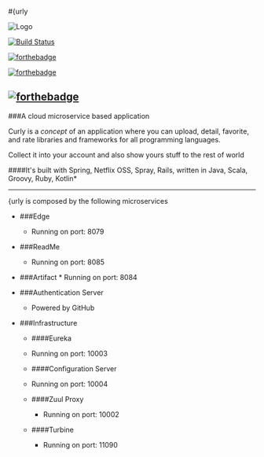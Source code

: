 #{urly

![Logo](https://raw.githubusercontent.com/joaoevangelista/curly/master/src/logo60.png)

[![Build Status](https://travis-ci.org/joaoevangelista/curly.svg)](https://travis-ci.org/joaoevangelista/curly)

[![forthebadge](http://forthebadge.com/images/badges/compatibility-betamax.svg)](http://forthebadge.com)

[![forthebadge](http://forthebadge.com/images/badges/built-with-love.svg)](http://forthebadge.com)

[![forthebadge](http://forthebadge.com/images/badges/gluten-free.svg)](http://forthebadge.com)
---------------------------------------------------------------------------


###A cloud microservice based application


Curly is a *concept* of an application where you can upload, detail, favorite, and rate libraries and frameworks for all programming languages.

Collect it into your account and also show yours stuff to the rest of world


####It's built with Spring, Netflix OSS, Spray, Rails, written in Java, Scala, Groovy, Ruby, Kotlin*
 


-----------------------------------------------------------------------------



{urly is composed by the following microservices

- ###Edge
    * Running on port: 8079

- ###ReadMe
    * Running on port: 8085


- ###Artifact
      * Running on port: 8084


- ###Authentication Server
     * Powered by GitHub
            

- ###Infrastructure
    * ####Eureka
     * Running on port: 10003
             
    * ####Configuration Server
     * Running on port: 10004
               
    * ####Zuul Proxy
      * Running on port: 10002
        
    * ####Turbine
      * Running on port: 11090
